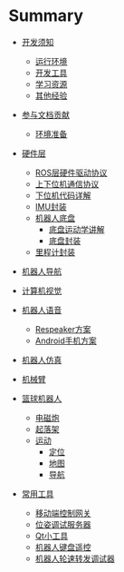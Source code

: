 # Summary

- [开发须知](./开发须知/index.md)
    - [运行环境](./开发须知/运行环境.md)
    - [开发工具](./开发须知/开发工具.md)
    - [学习资源](./开发须知/学习资源.md)
    - [其他经验](./开发须知/其他经验.md)

- [参与文档贡献](./参与文档贡献/index.md)
    - [环境准备](./参与文档贡献/环境准备.md)

- [硬件层](./硬件层/index.md)
    - [ROS层硬件驱动协议](./硬件层/硬件驱动协议.md)
    - [上下位机通信协议]()
    - [下位机代码详解]()
    - [IMU封装]()
    - [机器人底盘]()
        - [底盘运动学讲解]()
        - [底盘封装]()
    - [里程计封装]()


- [机器人导航]()
- [计算机视觉]()
- [机器人语音]()
    - [Respeaker方案]()
    - [Android手机方案]()


- [机器人仿真]()
- [机械臂]()
- [篮球机器人]()
    - [电磁炮]()
    - [起落架]()
    - [运动]()
        - [定位]()
        - [地图]()
        - [导航]()

- [常用工具]()
    - [移动端控制网关]()
    - [位姿调试服务器]()
    - [Qt小工具]()
    - [机器人键盘遥控]()
    - [机器人轮速转发调试器]()

